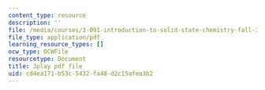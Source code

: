 ```yaml
---
content_type: resource
description: ''
file: /media/courses/3-091-introduction-to-solid-state-chemistry-fall-2018/cd4ea171b53c5432fa48d2c15afea3b2_uVGQayrQ9JA.pdf
file_type: application/pdf
learning_resource_types: []
ocw_type: OCWFile
resourcetype: Document
title: 3play pdf file
uid: cd4ea171-b53c-5432-fa48-d2c15afea3b2
---
```


